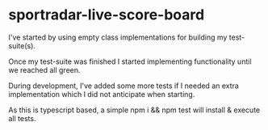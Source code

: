 # sportradar-live-score-board

I've started by using empty class implementations for building my test-suite(s).

Once my test-suite was finished I started implementing functionality until we reached all green.

During development, I've added some more tests if I needed an extra implementation which I did not anticipate when starting.

As this is typescript based, a simple npm i && npm test will install & execute all tests.
